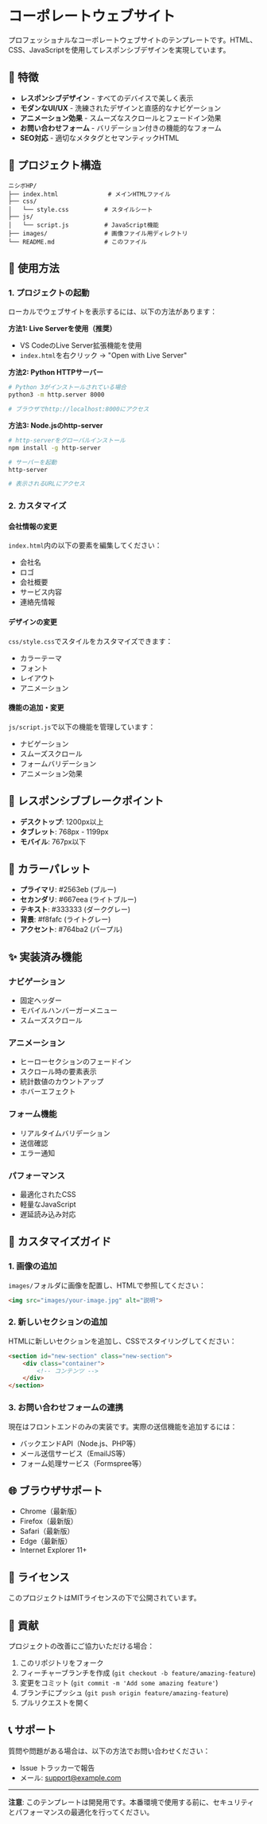 # コーポレートウェブサイト

プロフェッショナルなコーポレートウェブサイトのテンプレートです。HTML、CSS、JavaScriptを使用してレスポンシブデザインを実現しています。

## 🌟 特徴

- **レスポンシブデザイン** - すべてのデバイスで美しく表示
- **モダンなUI/UX** - 洗練されたデザインと直感的なナビゲーション
- **アニメーション効果** - スムーズなスクロールとフェードイン効果
- **お問い合わせフォーム** - バリデーション付きの機能的なフォーム
- **SEO対応** - 適切なメタタグとセマンティックHTML

## 📁 プロジェクト構造

```
ニシボHP/
├── index.html              # メインHTMLファイル
├── css/
│   └── style.css          # スタイルシート
├── js/
│   └── script.js          # JavaScript機能
├── images/                # 画像ファイル用ディレクトリ
└── README.md              # このファイル
```

## 🚀 使用方法

### 1. プロジェクトの起動

ローカルでウェブサイトを表示するには、以下の方法があります：

**方法1: Live Serverを使用（推奨）**
- VS CodeのLive Server拡張機能を使用
- `index.html`を右クリック → "Open with Live Server"

**方法2: Python HTTPサーバー**
```bash
# Python 3がインストールされている場合
python3 -m http.server 8000

# ブラウザでhttp://localhost:8000にアクセス
```

**方法3: Node.jsのhttp-server**
```bash
# http-serverをグローバルインストール
npm install -g http-server

# サーバーを起動
http-server

# 表示されるURLにアクセス
```

### 2. カスタマイズ

#### 会社情報の変更
`index.html`内の以下の要素を編集してください：
- 会社名
- ロゴ
- 会社概要
- サービス内容
- 連絡先情報

#### デザインの変更
`css/style.css`でスタイルをカスタマイズできます：
- カラーテーマ
- フォント
- レイアウト
- アニメーション

#### 機能の追加・変更
`js/script.js`で以下の機能を管理しています：
- ナビゲーション
- スムーズスクロール
- フォームバリデーション
- アニメーション効果

## 📱 レスポンシブブレークポイント

- **デスクトップ**: 1200px以上
- **タブレット**: 768px - 1199px
- **モバイル**: 767px以下

## 🎨 カラーパレット

- **プライマリ**: #2563eb (ブルー)
- **セカンダリ**: #667eea (ライトブルー)
- **テキスト**: #333333 (ダークグレー)
- **背景**: #f8fafc (ライトグレー)
- **アクセント**: #764ba2 (パープル)

## ✨ 実装済み機能

### ナビゲーション
- 固定ヘッダー
- モバイルハンバーガーメニュー
- スムーズスクロール

### アニメーション
- ヒーローセクションのフェードイン
- スクロール時の要素表示
- 統計数値のカウントアップ
- ホバーエフェクト

### フォーム機能
- リアルタイムバリデーション
- 送信確認
- エラー通知

### パフォーマンス
- 最適化されたCSS
- 軽量なJavaScript
- 遅延読み込み対応

## 🔧 カスタマイズガイド

### 1. 画像の追加
`images/`フォルダに画像を配置し、HTMLで参照してください：
```html
<img src="images/your-image.jpg" alt="説明">
```

### 2. 新しいセクションの追加
HTMLに新しいセクションを追加し、CSSでスタイリングしてください：
```html
<section id="new-section" class="new-section">
    <div class="container">
        <!-- コンテンツ -->
    </div>
</section>
```

### 3. お問い合わせフォームの連携
現在はフロントエンドのみの実装です。実際の送信機能を追加するには：
- バックエンドAPI（Node.js、PHP等）
- メール送信サービス（EmailJS等）
- フォーム処理サービス（Formspree等）

## 🌐 ブラウザサポート

- Chrome（最新版）
- Firefox（最新版）
- Safari（最新版）
- Edge（最新版）
- Internet Explorer 11+

## 📄 ライセンス

このプロジェクトはMITライセンスの下で公開されています。

## 🤝 貢献

プロジェクトの改善にご協力いただける場合：

1. このリポジトリをフォーク
2. フィーチャーブランチを作成 (`git checkout -b feature/amazing-feature`)
3. 変更をコミット (`git commit -m 'Add some amazing feature'`)
4. ブランチにプッシュ (`git push origin feature/amazing-feature`)
5. プルリクエストを開く

## 📞 サポート

質問や問題がある場合は、以下の方法でお問い合わせください：
- Issue トラッカーで報告
- メール: support@example.com

---

**注意**: このテンプレートは開発用です。本番環境で使用する前に、セキュリティとパフォーマンスの最適化を行ってください。